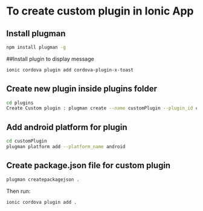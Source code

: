 To create custom plugin in Ionic App
==============

## Install plugman

```bash
npm install plugman -g
```

##Install plugin to display message

```bash
ionic cordova plugin add cordova-plugin-x-toast
```

## Create new plugin inside plugins folder

```bash
cd plugins
Create Custom plugin : plugman create --name customPlugin --plugin_id cordova_plugin_custom --plugin_version 0.0.1
```

## Add android platform for plugin

```bash
cd customPlugin
plugman platform add --platform_name android
```

## Create package.json file for custom plugin

```bash
plugman createpackagejson .
```

Then run:

```bash
ionic cordova plugin add .
```
